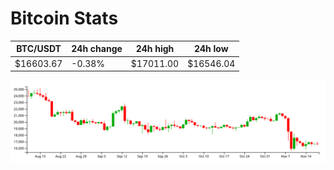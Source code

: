 # Bitcoin Stats

BTC/USDT|24h change|24h high|24h low|
|---|---|---|---|
|$16603.67|-0.38%|$17011.00|$16546.04|

<img src="./chart.svg">
